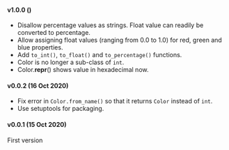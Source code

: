 <h4> v1.0.0 () </h4>

 - Disallow percentage values as strings. Float value can readily be
   converted to percentage.
 - Allow assigning float values (ranging from 0.0 to 1.0) for red,
   green and blue properties.
 - Add `to_int()`, `to_float()` and `to_percentage()` functions.
 - Color is no longer a sub-class of `int`.
 - Color.__repr__() shows value in hexadecimal now.

<h4> v0.0.2 (16 Oct 2020) </h4>

 - Fix error in `Color.from_name()` so that it returns `Color` instead of `int`.
 - Use setuptools for packaging.

<h4> v0.0.1 (15 Oct 2020) </h4>

First version
